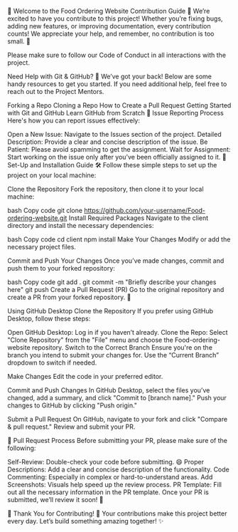  🌟 Welcome to the Food Ordering Website Contribution Guide 🌟
We’re excited to have you contribute to this project! Whether you’re fixing bugs, adding new features, or improving documentation, every contribution counts! We appreciate your help, and remember, no contribution is too small. 💖

Please make sure to follow our Code of Conduct in all interactions with the project.

Need Help with Git & GitHub? 🤔
We’ve got your back! Below are some handy resources to get you started. If you need additional help, feel free to reach out to the Project Mentors.

Forking a Repo
Cloning a Repo
How to Create a Pull Request
Getting Started with Git and GitHub
Learn GitHub from Scratch
📌 Issue Reporting Process
Here's how you can report issues effectively:

Open a New Issue: Navigate to the Issues section of the project.
Detailed Description: Provide a clear and concise description of the issue.
Be Patient: Please avoid spamming to get the assignment.
Wait for Assignment: Start working on the issue only after you’ve been officially assigned to it. 🚀
Set-Up and Installation Guide 🛠️
Follow these simple steps to set up the project on your local machine:

Clone the Repository
Fork the repository, then clone it to your local machine:

bash
Copy code
git clone https://github.com/your-username/Food-ordering-website.git
Install Required Packages
Navigate to the client directory and install the necessary dependencies:

bash
Copy code
cd client
npm install
Make Your Changes
Modify or add the necessary project files.

Commit and Push Your Changes
Once you’ve made changes, commit and push them to your forked repository:

bash
Copy code
git add .
git commit -m "Briefly describe your changes here"
git push
Create a Pull Request (PR)
Go to the original repository and create a PR from your forked repository. 🎉

Using GitHub Desktop
Clone the Repository
If you prefer using GitHub Desktop, follow these steps:

Open GitHub Desktop: Log in if you haven’t already.
Clone the Repo: Select "Clone Repository" from the "File" menu and choose the Food-ordering-website repository.
Switch to the Correct Branch
Ensure you're on the branch you intend to submit your changes for. Use the “Current Branch” dropdown to switch if needed.

Make Changes
Edit the code in your preferred editor.

Commit and Push Changes
In GitHub Desktop, select the files you’ve changed, add a summary, and click "Commit to [branch name]." Push your changes to GitHub by clicking "Push origin."

Submit a Pull Request
On GitHub, navigate to your fork and click "Compare & pull request." Review and submit your PR.

🚀 Pull Request Process
Before submitting your PR, please make sure of the following:

Self-Review: Double-check your code before submitting. 😄
Proper Descriptions: Add a clear and concise description of the functionality.
Code Commenting: Especially in complex or hard-to-understand areas.
Add Screenshots: Visuals help speed up the review process.
PR Template: Fill out all the necessary information in the PR template.
Once your PR is submitted, we’ll review it soon! 🎉

🎉 Thank You for Contributing! 💖
Your contributions make this project better every day. Let’s build something amazing together! ✨






